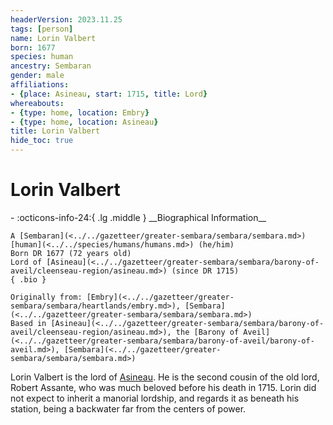 ```yaml
---
headerVersion: 2023.11.25
tags: [person]
name: Lorin Valbert
born: 1677
species: human
ancestry: Sembaran
gender: male
affiliations:
- {place: Asineau, start: 1715, title: Lord}
whereabouts:
- {type: home, location: Embry}
- {type: home, location: Asineau}
title: Lorin Valbert
hide_toc: true
---
```


# Lorin Valbert
<div class="grid cards ext-narrow-margin ext-one-column" markdown>
- :octicons-info-24:{ .lg .middle } __Biographical Information__

    A [Sembaran](<../../gazetteer/greater-sembara/sembara/sembara.md>) [human](<../../species/humans/humans.md>) (he/him)  
    Born DR 1677 (72 years old)  
    Lord of [Asineau](<../../gazetteer/greater-sembara/sembara/barony-of-aveil/cleenseau-region/asineau.md>) (since DR 1715)  
    { .bio }

    Originally from: [Embry](<../../gazetteer/greater-sembara/sembara/heartlands/embry.md>), [Sembara](<../../gazetteer/greater-sembara/sembara/sembara.md>)
    Based in [Asineau](<../../gazetteer/greater-sembara/sembara/barony-of-aveil/cleenseau-region/asineau.md>), the [Barony of Aveil](<../../gazetteer/greater-sembara/sembara/barony-of-aveil/barony-of-aveil.md>), [Sembara](<../../gazetteer/greater-sembara/sembara/sembara.md>)
</div>


Lorin Valbert is the lord of [Asineau](<../../gazetteer/greater-sembara/sembara/barony-of-aveil/cleenseau-region/asineau.md>). He is the second cousin of the old lord, Robert Assante, who was much beloved before his death in 1715. Lorin did not expect to inherit a manorial lordship, and regards it as beneath his station, being a backwater far from the centers of power. 

